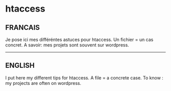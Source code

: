 # htaccess


## FRANCAIS

Je pose ici mes différéntes astuces pour htaccess. 
Un fichier = un cas concret. 
A savoir: mes projets sont souvent sur wordpress. 


---


## ENGLISH

I put here my different tips for htaccess. 
A file = a concrete case. 
To know : my projects are often on wordpress. 
